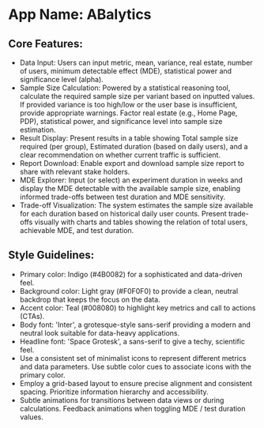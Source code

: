# **App Name**: ABalytics

## Core Features:

- Data Input: Users can input metric, mean, variance, real estate, number of users, minimum detectable effect (MDE), statistical power and significance level (alpha).
- Sample Size Calculation: Powered by a statistical reasoning tool, calculate the required sample size per variant based on inputted values. If provided variance is too high/low or the user base is insufficient, provide appropriate warnings. Factor real estate (e.g., Home Page, PDP), statistical power, and significance level into sample size estimation.
- Result Display: Present results in a table showing Total sample size required (per group), Estimated duration (based on daily users), and a clear recommendation on whether current traffic is sufficient.
- Report Download: Enable export and download sample size report to share with relevant stake holders.
- MDE Explorer: Input (or select) an experiment duration in weeks and display the MDE detectable with the available sample size, enabling informed trade-offs between test duration and MDE sensitivity.
- Trade-off Visualization: The system estimates the sample size available for each duration based on historical daily user counts. Present trade-offs visually with charts and tables showing the relation of total users, achievable MDE, and test duration.

## Style Guidelines:

- Primary color: Indigo (#4B0082) for a sophisticated and data-driven feel.
- Background color: Light gray (#F0F0F0) to provide a clean, neutral backdrop that keeps the focus on the data.
- Accent color: Teal (#008080) to highlight key metrics and call to actions (CTAs).
- Body font: 'Inter', a grotesque-style sans-serif providing a modern and neutral look suitable for data-heavy applications.
- Headline font: 'Space Grotesk', a sans-serif to give a techy, scientific feel.
- Use a consistent set of minimalist icons to represent different metrics and data parameters.  Use subtle color cues to associate icons with the primary color.
- Employ a grid-based layout to ensure precise alignment and consistent spacing. Prioritize information hierarchy and accessibility.
- Subtle animations for transitions between data views or during calculations. Feedback animations when toggling MDE / test duration values.